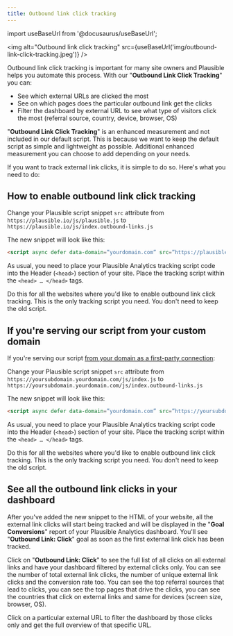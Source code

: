 ```yaml
---
title: Outbound link click tracking
---
```


import useBaseUrl from '@docusaurus/useBaseUrl';

<img alt="Outbound link click tracking" src={useBaseUrl('img/outbound-link-click-tracking.jpeg')} />

Outbound link click tracking is important for many site owners and Plausible helps you automate this process. With our "**Outbound Link Click Tracking**" you can:

* See which external URLs are clicked the most
* See on which pages does the particular outbound link get the clicks
* Filter the dashboard by external URL to see what type of visitors click the most (referral source, country, device, browser, OS)

"**Outbound Link Click Tracking**" is an enhanced measurement and not included in our default script. This is because we want to keep the default script as simple and lightweight as possible. Additional enhanced measurement you can choose to add depending on your needs.

If you want to track external link clicks, it is simple to do so. Here's what you need to do:

## How to enable outbound link click tracking

Change your Plausible script snippet `src` attribute from `https://plausible.io/js/plausible.js` to `https://plausible.io/js/index.outbound-links.js`

The new snippet will look like this:

```html
<script async defer data-domain=”yourdomain.com” src=”https://plausible.io/js/index.outbound-links.js”></script>
```

As usual, you need to place your Plausible Analytics tracking script code into the Header (`<head>`) section of your site. Place the tracking script within the `<head> … </head>` tags.

Do this for all the websites where you'd like to enable outbound link click tracking. This is the only tracking script you need. You don't need to keep the old script.

## If you're serving our script from your custom domain

If you're serving our script [from your domain as a first-party connection](custom-domain.md):

Change your Plausible script snippet `src` attribute from `https://yoursubdomain.yourdomain.com/js/index.js` to `https://yoursubdomain.yourdomain.com/js/index.outbound-links.js`

The new snippet will look like this:

```html
<script async defer data-domain=”yourdomain.com” src=”https://yoursubdomain.yourdomain.com/js/index.js”></script>
```

As usual, you need to place your Plausible Analytics tracking script code into the Header (`<head>`) section of your site. Place the tracking script within the `<head> … </head>` tags.

Do this for all the websites where you'd like to enable outbound link click tracking. This is the only tracking script you need. You don't need to keep the old script.

## See all the outbound link clicks in your dashboard

After you've added the new snippet to the HTML of your website, all the external link clicks will start being tracked and will be displayed in the "**Goal Conversions**" report of your Plausible Analytics dashboard. You'll see "**Outbound Link: Click**" goal as soon as the first external link click has been tracked.

Click on "**Outbound Link: Click**" to see the full list of all clicks on all external links and have your dashboard filtered by external clicks only. You can see the number of total external link clicks, the number of unique external link clicks and the conversion rate too. You can see the top referral sources that lead to clicks, you can see the top pages that drive the clicks, you can see the countries that click on external links and same for devices (screen size, browser, OS). 

Click on a particular external URL to filter the dashboard by those clicks only and get the full overview of that specific URL.
